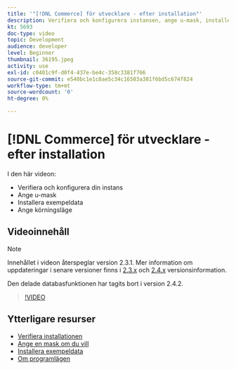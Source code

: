 ```yaml
---
title: '"[!DNL Commerce] för utvecklare - efter installation"'
description: Verifiera och konfigurera instansen, ange u-mask, installera exempeldata, ange rätt körningsläge
kt: 5693
doc-type: video
topic: Development
audience: developer
level: Beginner
thumbnail: 36195.jpeg
activity: use
exl-id: c0401c9f-d0f4-437e-be4c-358c3381f766
source-git-commit: e540bc1e1c8ae5c34c16503a381f6bd5c674f824
workflow-type: tm+mt
source-wordcount: '0'
ht-degree: 0%

---
```


# [!DNL Commerce] för utvecklare - efter installation

I den här videon:

- Verifiera och konfigurera din instans
- Ange u-mask
- Installera exempeldata
- Ange körningsläge

## Videoinnehåll

>[!NOTE]
>
>Innehållet i videon återspeglar version 2.3.1. Mer information om uppdateringar i senare versioner finns i [ 2.3.x](https://devdocs.magento.com/guides/v2.3/release-notes/bk-release-notes.html) och [2.4.x](https://devdocs.magento.com/guides/v2.4/release-notes/bk-release-notes.html) versionsinformation.
>
>Den delade databasfunktionen har tagits bort i version 2.4.2.

>[!VIDEO](https://video.tv.adobe.com/v/36195?quality=12&learn=on)

## Ytterligare resurser

- [Verifiera installationen](https://devdocs.magento.com/guides/v2.4/install-gde/install/verify.html)
- [Ange en mask om du vill](https://devdocs.magento.com/guides/v2.4/install-gde/install/post-install-umask.html)
- [Installera exempeldata](https://devdocs.magento.com/guides/v2.4/install-gde/install/sample-data-after-magento.html)
- [Om programlägen](https://devdocs.magento.com/guides/v2.4/config-guide/bootstrap/magento-modes.html)
